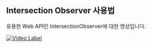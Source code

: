 ## Intersection Observer 사용법
유용한 Web API인 IntersectionObserver에 대한 영상입니다.

[![Video Label](https://i9.ytimg.com/vi_webp/mok-QB0Pl1g/mqdefault.webp?v=64d98411&sqp=CMjPnKcG&rs=AOn4CLDrcsZBXEVo6moEWrhJKXB5jVGnoQ)](https://youtu.be/mok-QB0Pl1g)